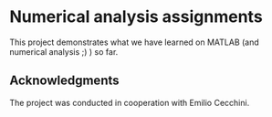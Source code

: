 # Numerical analysis assignments

This project demonstrates what we have learned on MATLAB (and numerical analysis ;) ) so far.

## Acknowledgments

The project was conducted in cooperation with Emilio Cecchini.

